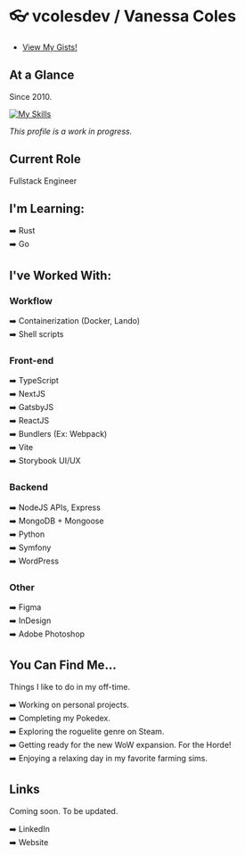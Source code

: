 # :eyeglasses: vcolesdev / Vanessa Coles

-  [View My Gists!](https://gist.github.com/vcolesdev)

## At a Glance

Since 2010.

[![My Skills](https://skillicons.dev/icons?i=ts,nodejs,react,nextjs,docker,redux,vite,webpack,sass,tailwind,php,mongodb,symfony,wordpress,nginx,py,git,github,gitlab,figma)](https://skillicons.dev)

*This profile is a work in progress.* 

## Current Role

Fullstack Engineer

## I'm Learning:

:arrow_right: Rust <br> 
:arrow_right: Go <br>

## I've Worked With:

### Workflow

:arrow_right: Containerization (Docker, Lando)<br>
:arrow_right: Shell scripts <br> 

### Front-end

:arrow_right: TypeScript <br>
:arrow_right: NextJS <br>
:arrow_right: GatsbyJS <br>
:arrow_right: ReactJS <br>
:arrow_right: Bundlers (Ex: Webpack)<br>
:arrow_right: Vite <br>
:arrow_right: Storybook UI/UX <br>

### Backend

:arrow_right: NodeJS APIs, Express <br>
:arrow_right: MongoDB + Mongoose <br>
:arrow_right: Python <br> 
:arrow_right: Symfony <br>
:arrow_right: WordPress <br> 

### Other

:arrow_right: Figma <br>
:arrow_right: InDesign <br>
:arrow_right: Adobe Photoshop <br> 

## You Can Find Me...

Things I like to do in my off-time.

:arrow_right: Working on personal projects. <br>
:arrow_right: Completing my Pokedex. <br>
:arrow_right: Exploring the roguelite genre on Steam. <br>
:arrow_right: Getting ready for the new WoW expansion. For the Horde! <br>
:arrow_right: Enjoying a relaxing day in my favorite farming sims. <br>

## Links

Coming soon.  To be updated.

:arrow_right: LinkedIn <br>
:arrow_right: Website <br>
